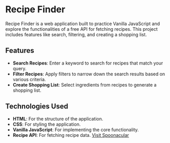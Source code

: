 # Recipe Finder

Recipe Finder is a web application built to practice Vanilla JavaScript and explore the functionalities of a free API for fetching recipes. This project includes features like search, filtering, and creating a shopping list.

## Features

- **Search Recipes**: Enter a keyword to search for recipes that match your query.
- **Filter Recipes**: Apply filters to narrow down the search results based on various criteria.
- **Create Shopping List**: Select ingredients from recipes to generate a shopping list.

## Technologies Used

- **HTML**: For the structure of the application.
- **CSS**: For styling the application.
- **Vanilla JavaScript**: For implementing the core functionality.
- **Recipe API**: For fetching recipe data. [Visit Spoonacular](https://spoonacular.com)
